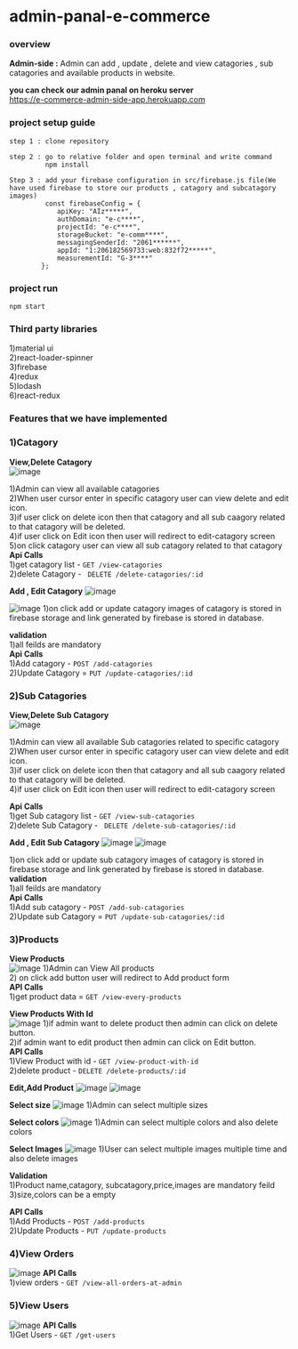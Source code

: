 # admin-panal-e-commerce

### overview
**Admin-side :**
Admin can add , update , delete and view catagories , sub catagories and available products in website.

**you can check our admin panal on heroku server** <br />
https://e-commerce-admin-side-app.herokuapp.com

### project setup guide
    step 1 : clone repository

    step 2 : go to relative folder and open terminal and write command  
             npm install
            
    Step 3 : add your firebase configuration in src/firebase.js file(We have used firebase to store our products , catagory and subcatagory images)
             const firebaseConfig = {
                apiKey: "AIz*****",
                authDomain: "e-c****",
                projectId: "e-c****",
                storageBucket: "e-comm****",
                messagingSenderId: "2061******",
                appId: "1:206182569733:web:832f72*****",
                measurementId: "G-3****"  
            };

### project run
    npm start
    
### Third party libraries
1)material ui<br />
2)react-loader-spinner<br />
3)firebase<br />
4)redux<br />
5)lodash<br />
6)react-redux<br />

### Features that we have implemented
### 1)Catagory
**View,Delete Catagory**<br />
![image](https://user-images.githubusercontent.com/100589028/185839874-be1f88f8-7f27-40f5-b0e7-e1a62593014f.png)

1)Admin can view all available catagories<br />
2)When user cursor enter in specific catagory user can view delete and edit icon.<br />
3)if user click on delete icon then that catagory and all sub caagory related to that catagory will be deleted.<br />
4)if user click on Edit icon then user will redirect to edit-catagory screen<br />
5)on click catagory user can view all sub catagory related to that catagory<br />
**Api Calls**<br />
1)get catagory list - ```GET /view-catagories```<br />
2)delete Catagory - ``` DELETE /delete-catagories/:id``` <br />

**Add , Edit Catagory**
![image](https://user-images.githubusercontent.com/100589028/185840777-d29751e2-7743-4419-9d97-ee6e76004e58.png)

![image](https://user-images.githubusercontent.com/100589028/185840943-e9c33190-9736-43ec-9076-37cd04f6d7ae.png)
1)on click add or update catagory images of catagory is stored in firebase storage and link generated by firebase is stored in database.<br />

**validation**<br />
1)all feilds are mandatory<br />
**Api Calls**<br />
1)Add catagory - ```POST /add-catagories```<br />
2)Update Catagory = ```PUT /update-catagories/:id```<br />

### 2)Sub Catagories
**View,Delete Sub Catagory**<br />
![image](https://user-images.githubusercontent.com/100589028/185841503-f23f64a8-6fdf-40ba-ae1d-752399bb7038.png)

1)Admin can view all available Sub catagories related to specific catagory<br />
2)When user cursor enter in specific catagory user can view delete and edit icon.<br />
3)if user click on delete icon then that catagory and all sub caagory related to that catagory will be deleted.<br />
4)if user click on Edit icon then user will redirect to edit-catagory screen<br />

**Api Calls**<br />
1)get Sub catagory list - ```GET /view-sub-catagories```<br />
2)delete Sub Catagory - ``` DELETE /delete-sub-catagories/:id``` <br />

**Add , Edit Sub Catagory**
![image](https://user-images.githubusercontent.com/100589028/185841825-cea9494b-a3b3-413d-860a-e96cbee69bcf.png)
![image](https://user-images.githubusercontent.com/100589028/185841854-b328316c-8705-4daa-aa86-b858186ebded.png)

1)on click add or update sub catagory images of catagory is stored in firebase storage and link generated by firebase is stored in database.<br />
**validation**<br />
1)all feilds are mandatory<br />
**Api Calls**<br />
1)Add sub catagory - ```POST /add-sub-catagories```<br />
2)Update sub Catagory = ```PUT /update-sub-catagories/:id```<br />

### 3)Products
**View Products**<br />
![image](https://user-images.githubusercontent.com/100589028/185843496-86a3224b-0b42-40d8-85e9-312d7ba025d6.png)
1)Admin can View All products<br />
2) on click add button user will redirect to Add product form<br />
**API Calls**<br />
1)get product data = ```GET /view-every-products```<br />

**View Products With Id**<br />
![image](https://user-images.githubusercontent.com/100589028/185844000-ea8a9de2-fe53-4cfc-9999-76c04d482603.png)
1)if admin want to delete product then admin can click on delete button.<br />
2)if admin want to edit product then admin can click on Edit button.<br />
**API Calls**<br />
1)View Product with id - ```GET /view-product-with-id```<br />
2)delete product - ```DELETE /delete-products/:id```<br />

**Edit,Add Product**
![image](https://user-images.githubusercontent.com/100589028/185844996-a01bb066-be47-4ab0-8349-c8ff7ae0d696.png)
![image](https://user-images.githubusercontent.com/100589028/185848895-bd7cf66b-889e-4358-80f0-88a306693e94.png)

**Select size**
![image](https://user-images.githubusercontent.com/100589028/185847185-56aa4f5e-ed38-4136-ad9a-3a1cd60b62cc.png)
1)Admin can select multiple sizes<br />

**Select colors**
![image](https://user-images.githubusercontent.com/100589028/185847956-c3f4e06a-60b8-4783-8508-356655f9517c.png)
1)Admin can select multiple colors and also delete colors<br />

**Select Images**
![image](https://user-images.githubusercontent.com/100589028/185848671-df847c0b-d142-4111-88c0-55ef56a44385.png)
1)User can select multiple images multiple time and also delete images<br />

**Validation**<br />
1)Product name,catagory, subcatagory,price,images are mandatory feild <br />
3)size,colors can be a empty<br />

**API Calls**<br />
1)Add Products - ```POST /add-products```<br />
2)Update Products - ```PUT /update-products```<br />

### 4)View Orders
![image](https://user-images.githubusercontent.com/100589028/185845296-c310fe6b-e75b-43fb-839e-980070e13d9e.png)
**API Calls**<br />
1)view orders - ```GET /view-all-orders-at-admin```<br />

### 5)View Users
![image](https://user-images.githubusercontent.com/100589028/185846225-1c76484e-b324-4452-b811-5dc7a27d2ba9.png)
**API Calls**<br />
1)Get Users - ```GET /get-users```<br />

